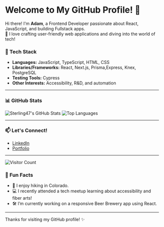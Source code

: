 # Welcome to My GitHub Profile! 👋

Hi there! I'm **Adam**, a Frontend Developer passionate about React, JavaScript, and building Fullstack apps.  
🌟 I love crafting user-friendly web applications and diving into the world of tech!

### 🔧 Tech Stack
- **Languages:** JavaScript, TypeScript, HTML, CSS  
- **Libraries/Frameworks:** React, Next.js, Prisma,Express, Knex, PostgreSQL  
- **Testing Tools:** Cypress  
- **Other Interests:** Accessibility, R&D, and automation  

---

### 📊 GitHub Stats

![Sterling47's GitHub Stats](https://github-readme-stats.vercel.app/api?username=Sterling47&show_icons=true&theme=radical)
![Top Languages](https://github-readme-stats.vercel.app/api/top-langs/?username=Sterling47&layout=compact&theme=radical)

---

### 📫 Let's Connect!
- [LinkedIn](https://www.linkedin.com/in/adam-konber)
- [Portfolio](https://adam-konber.vercel.app)

---

![Visitor Count](https://komarev.com/ghpvc/?username=Sterling47&style=flat-square&color=blue)


### 🎉 Fun Facts
- 🌲 I enjoy hiking in Colorado.  
- 💻 I recently attended a tech meetup learning about accessibility and fiber arts!  
- 🛠️ I’m currently working on a responsive Beer Brewery app using React.  

---

Thanks for visiting my GitHub profile! ✨
